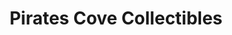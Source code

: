 ---
title: "Pirates Cove Collectibles"
url: /lethbridge/pirates-cove-collectibles/
shop: Sammler
---